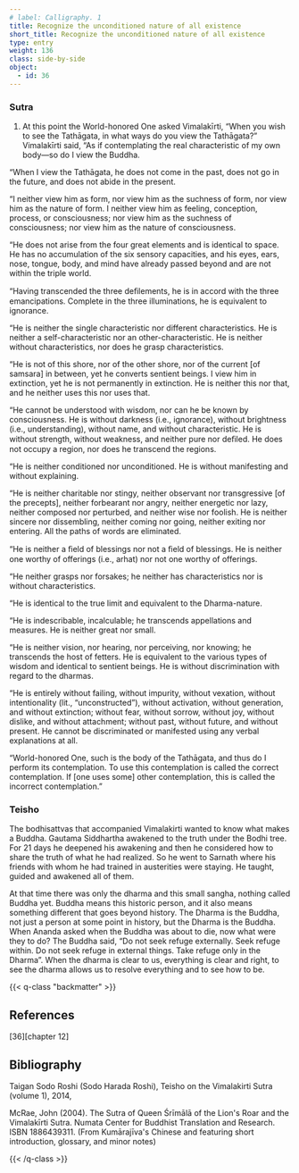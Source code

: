 ```yaml
---
# label: Calligraphy. 1
title: Recognize the unconditioned nature of all existence
short_title: Recognize the unconditioned nature of all existence
type: entry
weight: 136
class: side-by-side
object:
  - id: 36
---
```


### Sutra
1. At this point the World-honored One asked Vimalakīrti, “When you wish to see the Tathāgata, in what ways do you view the Tathāgata?” 
Vimalakīrti said, “As if contemplating the real characteristic of my own body—so do I view the Buddha. 

“When I view the Tathāgata, he does not come in the past, does not go in the future, and does not abide in the present. 

“I neither view him as form, nor view him as the suchness of form, nor view him as the nature of form. I neither view him as feeling, conception, process, or consciousness; nor view him as the suchness of consciousness; nor view him as the nature of consciousness. 

“He does not arise from the four great elements and is identical to space. He has no accumulation of the six sensory capacities, and his eyes, ears, nose, tongue, body, and mind have already passed beyond and are not within the triple world. 

“Having transcended the three deﬁlements, he is in accord with the three emancipations. Complete in the three illuminations, he is equivalent to ignorance. 

“He is neither the single characteristic nor different characteristics. He is neither a self-characteristic nor an other-characteristic. He is neither without characteristics, nor does he grasp characteristics. 

“He is not of this shore, nor of the other shore, nor of the current [of samsara] in between, yet he converts sentient beings. I view him in extinction, yet he is not permanently in extinction. He is neither this nor that, and he neither uses this nor uses that. 

“He cannot be understood with wisdom, nor can he be known by consciousness. He is without darkness (i.e., ignorance), without brightness (i.e., understanding), without name, and without characteristic. He is without strength, without weakness, and neither pure nor deﬁled. He does not occupy a region, nor does he transcend the regions.

 “He is neither conditioned nor unconditioned. He is without manifesting and without explaining. 

“He is neither charitable nor stingy, neither observant nor transgressive [of the precepts], neither forbearant nor angry, neither energetic nor lazy, neither composed nor perturbed, and neither wise nor foolish. He is neither sincere nor dissembling, neither coming nor going, neither exiting nor entering. All the paths of words are eliminated.

 “He is neither a ﬁeld of blessings nor not a ﬁeld of blessings. He is neither one worthy of offerings (i.e., arhat) nor not one worthy of offerings. 

“He neither grasps nor forsakes; he neither has characteristics nor is without characteristics. 

“He is identical to the true limit and equivalent to the Dharma-nature. 

“He is indescribable, incalculable; he transcends appellations and measures. He is neither great nor small. 

“He is neither vision, nor hearing, nor perceiving, nor knowing; he transcends the host of fetters. He is equivalent to the various types of wisdom and identical to sentient beings. He is without discrimination with regard to the dharmas. 

“He is entirely without failing, without impurity, without vexation, without intentionality (lit., “unconstructed”), without activation, without generation, and without extinction; without fear, without sorrow, without joy, without dislike, and without attachment; without past, without future, and without present. He cannot be discriminated or manifested using any verbal explanations at all. 

“World-honored One, such is the body of the Tathāgata, and thus do I perform its contemplation. To use this contemplation is called the correct contemplation. If [one uses some] other contemplation, this is called the incorrect contemplation.”

### Teisho
The bodhisattvas that accompanied Vimalakirti wanted to know what makes a Buddha. Gautama Siddhartha awakened to the truth under the Bodhi tree. For 21 days he deepened his awakening and then he considered how to share the truth of what he had realized. So he went to Sarnath where his friends with whom he had trained in austerities were staying. He taught, guided and awakened all of them. 

At that time there was only the dharma and this small sangha, nothing called Buddha yet. Buddha means this historic person, and it also means something different that goes beyond history. The Dharma is the Buddha, not just a person at some point in history, but the Dharma is the Buddha.
When Ananda asked when the Buddha was about to die, now what were they to do? The Buddha said, “Do not seek refuge externally. Seek refuge within. Do not seek refuge in external things. Take refuge only in the Dharma”. When the dharma is clear to us, everything is clear and right, to see the dharma allows us to resolve everything and to see how to be.

{{< q-class "backmatter" >}}

## References
[36][chapter 12]

## Bibliography

Taigan Sodo Roshi (Sodo Harada Roshi), Teisho on the Vimalakirti Sutra (volume 1), 2014, 

McRae, John (2004). The Sutra of Queen Śrīmālā of the Lion's Roar and the Vimalakīrti Sutra. Numata Center for Buddhist Translation and Research. ISBN 1886439311. (From Kumārajīva's Chinese and featuring short introduction, glossary, and minor notes)

{{< /q-class >}}

